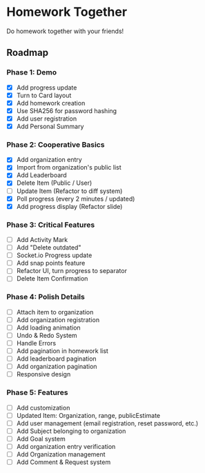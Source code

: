 # Homework Together

Do homework together with your friends!

## Roadmap

### Phase 1: Demo

- [x] Add progress update
- [x] Turn to Card layout
- [x] Add homework creation
- [x] Use SHA256 for password hashing
- [x] Add user registration
- [x] Add Personal Summary

### Phase 2: Cooperative Basics

- [x] Add organization entry
- [x] Import from organization's public list
- [x] Add Leaderboard
- [x] Delete Item (Public / User)
- [ ] Update Item (Refactor to diff system)
- [x] Poll progress (every 2 minutes / updated)
- [x] Add progress display (Refactor slide)

### Phase 3: Critical Features

- [ ] Add Activity Mark
- [ ] Add "Delete outdated"
- [ ] Socket.io Progress update
- [ ] Add snap points feature
- [ ] Refactor UI, turn progress to separator
- [ ] Delete Item Confirmation

### Phase 4: Polish Details

- [ ] Attach item to organization
- [ ] Add organization registration
- [ ] Add loading animation
- [ ] Undo & Redo System
- [ ] Handle Errors
- [ ] Add pagination in homework list
- [ ] Add leaderboard pagination
- [ ] Add organization pagination
- [ ] Responsive design

### Phase 5: Features

- [ ] Add customization
- [ ] Updated Item: Organization, range, publicEstimate
- [ ] Add user management (email registration, reset password, etc.)
- [ ] Add Subject belonging to organization
- [ ] Add Goal system
- [ ] Add organization entry verification
- [ ] Add Organization management
- [ ] Add Comment & Request system
